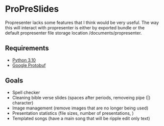 # ProPreSlides
Propresenter lacks some features that I think would be very useful. The way this will interact with propresenter is either by exported bundle or the default propresenter file storage location /documents/propresenter.

## Requirements
- [Python 3.10](https://www.python.org/)
- [Google Protobuf](https://github.com/protocolbuffers/protobuf/tree/master/python)

## Goals
- Spell checker
- Cleaning bible verse slides (spaces after periods, removeing pipe (|) character)
- Image management (remove images that are no longer being used)
- Presentation statistics (file sizes, number of presentations, )
- Templated songs (have a main song that will be ripple edit only text)
